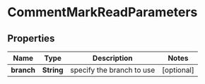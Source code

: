 

# CommentMarkReadParameters

## Properties

Name | Type | Description | Notes
------------ | ------------- | ------------- | -------------
**branch** | **String** | specify the branch to use |  [optional]



